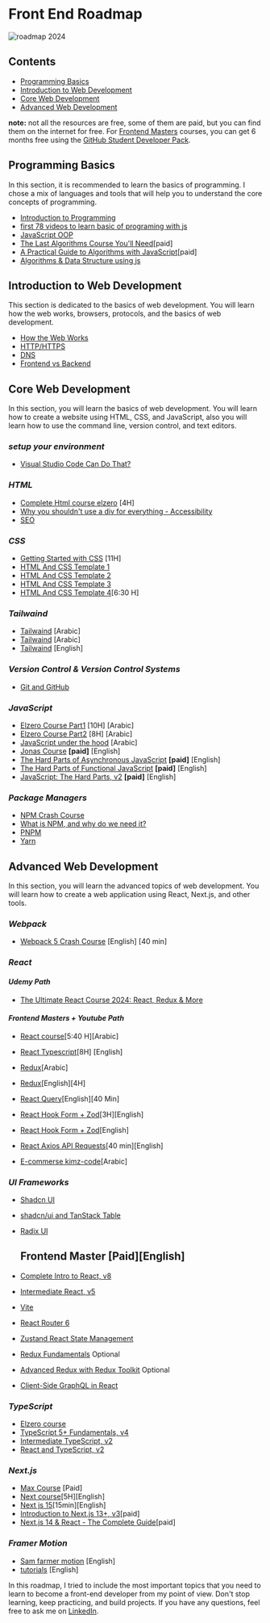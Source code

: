 # **Front End Roadmap**

![roadmap 2024](./roadmap.svg "roadmap 2024")

## Contents

- [Programming Basics](#programming-basics)
- [Introduction to Web Development](#introduction-to-web-development)
- [Core Web Development](#core-web-development)
- [Advanced Web Development](#advanced-web-development)

**note:** not all the resources are free, some of them are paid, but you can find them on the internet for free. For [Frontend Masters](https://frontendmasters.com/) courses, you can get 6 months free using the [GitHub Student Developer Pack](https://education.github.com/pack).

## Programming Basics

In this section, it is recommended to learn the basics of programming. I chose a mix of languages and tools that will help you to understand the core concepts of programming.

- [Introduction to Programming](https://youtu.be/06h470AiBZ4?si=c1n3gizu-Mt-7Zmg)
- [first 78 videos to learn basic of programing with js](https://www.youtube.com/watch?v=TbHeHAyAV7Q&list=PLYyqC4bNbCIeLEjcSPO61bsGPKEvYceb0&pp=iAQB)
- [JavaScript OOP](https://youtube.com/playlist?list=PLDoPjvoNmBAzLyvrWPwMw6bbBlTwPxgLF&si=03GE0FBamCeX6HMg)
- [The Last Algorithms Course You'll Need](https://frontendmasters.com/courses/algorithms/)[paid]
- [A Practical Guide to Algorithms with JavaScript](https://frontendmasters.com/courses/practical-algorithms/)[paid]
- [Algorithms & Data Structure using js](https://www.youtube.com/watch?v=coqQwbDezUA&list=PLC3y8-rFHvwjPxNAKvZpdnsr41E0fCMMP&pp=iAQB)

## Introduction to Web Development

This section is dedicated to the basics of web development. You will learn how the web works, browsers, protocols, and the basics of web development.

- [How the Web Works](https://developer.mozilla.org/en-US/docs/Learn/Getting_started_with_the_web/How_the_Web_works)
- [HTTP/HTTPS](https://developer.mozilla.org/en-US/docs/Web/HTTP)
- [DNS](https://developer.mozilla.org/en-US/docs/Glossary/DNS)
- [Frontend vs Backend](https://youtu.be/WG5ikvJ2TKA?si=2Rb3ga_ph7d4z7xD)

## Core Web Development

In this section, you will learn the basics of web development. You will learn how to create a website using HTML, CSS, and JavaScript, also you will learn how to use the command line, version control, and text editors.

### _setup your environment_

- [Visual Studio Code Can Do That?](https://frontendmasters.com/courses/customize-vs-code/)

### _HTML_

- [Complete Html course elzero](https://youtu.be/qfPUMV9J5yw?si=O_afHM977HOwmhXL) [4H]
- [Why you shouldn't use a div for everything - Accessibility](https://youtu.be/YAqRQoN8ykI?si=Zoukk8hXMoc8PVyR)
- [SEO](https://www.youtube.com/playlist?list=PLdYYj2XLw5BlY0hM1JVCOYCZqctQH-w1-)

### _CSS_

- [Getting Started with CSS](https://youtu.be/qyVkLebgfzY?si=uo3z-TfxxHcAluaF) [11H]
- [HTML And CSS Template 1](https://youtube.com/playlist?list=PLDoPjvoNmBAzHSjcR-HnW9tnxyuye8KbF&si=-1IF_h3EvCvEihag)
- [HTML And CSS Template 2](https://youtube.com/playlist?list=PLDoPjvoNmBAy1l-2A21ng3gxEyocruT0t&si=ahu72nckOT4dW-K2)
- [HTML And CSS Template 3](https://youtube.com/playlist?list=PLDoPjvoNmBAxuCSp2_-9LurPqRVwketnc&si=jrWRC2gJDf54Gsds)
- [HTML And CSS Template 4](https://youtu.be/DflEcuzjsyA?si=kj4Kz23Vzvs4D9_Z)[6:30 H]

### _Tailwaind_

- [Tailwaind](https://www.youtube.com/watch?v=dr2GVki4HAs&list=PLnD96kXp-_pMR9cBUmvsz_kIIt9bv2UIP&pp=iAQB) [Arabic]
- [Tailwaind](https://www.youtube.com/watch?v=Pk3hhCJG2Dk&t=130s) [Arabic]
- [Tailwaind](https://www.youtube.com/watch?v=bxmDnn7lrnk&list=PL4cUxeGkcC9gpXORlEHjc5bgnIi5HEGhw) [English]
### _Version Control & Version Control Systems_

- [Git and GitHub](https://youtu.be/Q6G-J54vgKc?si=FvOQJOtuIKrB064X)

### _JavaScript_
- [Elzero Course Part1](https://www.youtube.com/watch?v=gIGGhFlGgLI) [10H] [Arabic]
- [Elzero Course Part2](https://www.youtube.com/watch?v=FKrfis1W1tk) [8H] [Arabic]
- [JavaScript under the hood](https://www.youtube.com/watch?v=DFSuoa3Dpj8&list=PLxADqpeFWjH2h-CxhyXN2OZEVDkXeuckn&pp=iAQB) [Arabic]
- [Jonas Course](https://www.udemy.com/course/the-complete-javascript-course/) **[paid]** [English] 
- [The Hard Parts of Asynchronous JavaScript](https://frontendmasters.com/courses/javascript-new-hard-parts/) **[paid]** [English] 
- [The Hard Parts of Functional JavaScript](https://frontendmasters.com/courses/functional-js-fundamentals/) **[paid]** [English] 
- [JavaScript: The Hard Parts, v2](https://frontendmasters.com/courses/javascript-hard-parts-v2/) **[paid]** [English] 


### _Package Managers_

- [NPM Crash Course](https://youtu.be/jHDhaSSKmB0?si=3Z9Z9ZQzQ7m7z9Z9)
- [What is NPM, and why do we need it?](https://youtu.be/P3aKRdUyr0s?si=qGSv46N9W31rshMs)
- [PNPM](https://pnpm.io/)
- [Yarn](https://yarnpkg.com/)



## Advanced Web Development

In this section, you will learn the advanced topics of web development. You will learn how to create a web application using React, Next.js, and other tools.

### _Webpack_
- [Webpack 5 Crash Course](https://www.youtube.com/watch?v=IZGNcSuwBZs) [English] [40 min]

### _React_

#### _Udemy Path_

- [The Ultimate React Course 2024: React, Redux & More](https://www.udemy.com/course/the-ultimate-react-course/?couponCode=LEADERSALE24B)

#### _Frontend Masters + Youtube Path_

- [React course](https://youtu.be/nFIVU4ni9Gk?si=8d3ZfCnit_Qt3Crl)[5:40 H][Arabic]
- [React Typescript](https://youtu.be/gieEQFIfgYc?si=iI6-qUbzHzOuNP1R)[8H] [English]

- [Redux](https://www.youtube.com/watch?v=RHsuArdyZUI&list=PLejc1JbD4ZFQFvS469VXyCPO_py_kvVD5&pp=iAQB)[Arabic]
- [Redux](https://youtu.be/NqzdVN2tyvQ?si=6YH1L0P6gcqxjjiN)[English][4H]
  
- [React Query](https://youtu.be/NOvx4LB6Hfk?si=NM3m4WA9QSH8K2C9)[English][40 Min]
  
- [React Hook Form + Zod](https://youtu.be/7anLE_RoDwU?si=jdF0SnxzOJBe9MyG)[3H][English]
- [React Hook Form + Zod](https://www.youtube.com/watch?v=KejZXxFCe2k&list=PLC3y8-rFHvwjmgBr1327BA5bVXoQH-w5s&pp=iAQB)[English]
- [React Axios API Requests](https://youtu.be/ZEKBDXGnD4s?si=tHfjrJerQ_DUUP7K)[40 min][English]
  
- [E-commerse kimz-code](https://www.youtube.com/watch?v=qfgikh48ZzU&list=PLejc1JbD4ZFS4sEpIpLfD18FEnEpafVbz&pp=iAQB)[Arabic]

### _UI Frameworks_

- [Shadcn UI](https://youtube.com/playlist?list=PL4cUxeGkcC9h1NXLUuiAQ7c4UtdEInqma&si=gVsJErApGHHBb51p)
- [shadcn/ui and TanStack Table](https://youtu.be/kHfDLN9w1KQ?si=XsWMJA_pxNgVy6qT)
- [Radix UI](https://www.radix-ui.com/)

  ## Frontend Master [Paid][English]
- [Complete Intro to React, v8](https://frontendmasters.com/courses/complete-react-v8/)
- [Intermediate React, v5](https://frontendmasters.com/courses/intermediate-react-v5/)
- [Vite](https://frontendmasters.com/courses/vite/)
- [React Router 6](https://youtu.be/nDGA3km5He4?si=MytquSoeu_lXnYXa)
- [Zustand React State Management](https://youtu.be/fZPgBnL2x-Q?si=9LSpiZLopknCzPjp)
- [Redux Fundamentals](https://frontendmasters.com/courses/redux-fundamentals/) Optional
- [Advanced Redux with Redux Toolkit](https://frontendmasters.com/courses/advanced-redux/) Optional
- [Client-Side GraphQL in React](https://frontendmasters.com/courses/client-graphql-react/)

### _TypeScript_
- [Elzero course](https://www.youtube.com/watch?v=yUndnE-2osg&list=PLDoPjvoNmBAy532K9M_fjiAmrJ0gkCyLJ&pp=iAQB)
- [TypeScript 5+ Fundamentals, v4](https://frontendmasters.com/courses/typescript-v4/)
- [Intermediate TypeScript, v2](https://frontendmasters.com/courses/intermediate-typescript-v2/)
- [React and TypeScript, v2](https://frontendmasters.com/courses/react-typescript-v2/)

### _Next.js_
- [Max Course](https://www.udemy.com/course/nextjs-react-the-complete-guide/?srsltid=AfmBOopn2gp3QAL7w-zE2MuqELxJpQ92TzhsujL-SM46DFDJujP7lpQ6&couponCode=BFCPSALE24) [Paid]
- [Next course](https://www.youtube.com/watch?v=vCOSTG10Y4o&t=16338s)[5H][English]
- [Next js 15](https://youtu.be/fqabW3WRUbw?si=tSb3GVB5drU-M5kL)[15min][English]
- [Introduction to Next.js 13+, v3](https://frontendmasters.com/courses/next-js-v3/)[paid]
- [Next.js 14 & React - The Complete Guide](https://www.udemy.com/course/nextjs-react-the-complete-guide/?couponCode=LEADERSALE24B)[paid]

### _Framer Motion_
- [Sam farmer motion](https://www.youtube.com/watch?v=jlEZlFX3jEM&list=PLlNdnoKwDZdwwEWvKXdR9qwDSlnkGtOjq) [English]
- [tutorials](https://www.youtube.com/watch?v=hjbxaYTMhy0&list=PLA4qBVt61k3Phpwt7uqaptIg9NYZ5aNu_) [English]

In this roadmap, I tried to include the most important topics that you need to learn to become a front-end developer from my point of view. Don't stop learning, keep practicing, and build projects. If you have any questions, feel free to ask me on [LinkedIn](https://www.linkedin.com/in/selimjs/).
